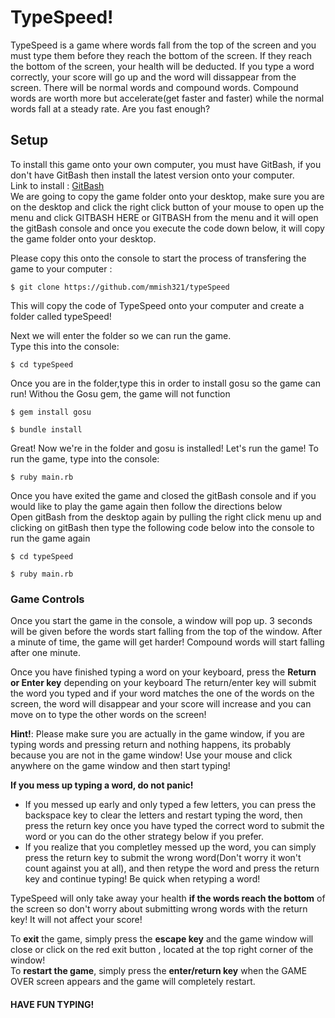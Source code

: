 # TypeSpeed!
TypeSpeed is a game where words fall from the top of the screen and you must type them before they reach the bottom of the screen. If they reach the bottom of the screen, your health will be deducted. If you type a word correctly, your score will go up and the word will dissappear from the screen. There will be normal words and compound words. Compound words are worth more but accelerate(get faster and faster) while the normal words fall at a steady rate. Are you fast enough?

## Setup
To install this game onto your own computer, you must have GitBash, if you don't have GitBash then install the latest version onto your computer.   
Link to install : [GitBash](https://git-scm.com/downloads)  
We are going to copy the game folder onto your desktop, make sure you are on the desktop and click the right click button of your mouse to open up the menu and click GITBASH HERE or GITBASH from the menu and it will open the gitBash console and once you execute the code down below, it will copy the game folder onto your desktop. 

Please copy this onto the console to start the process of transfering the game to your computer : 
```
$ git clone https://github.com/mmish321/typeSpeed
```    
This will copy the code of TypeSpeed onto your computer and create a folder called typeSpeed!

Next we will enter the folder so we can run the game.  
Type this into the console:
```
$ cd typeSpeed
```  
Once you are in the folder,type this in order to install gosu so the game can run! Withou the Gosu gem, the game will not function
```
$ gem install gosu

```
```
$ bundle install

```

Great! Now we're in the folder and gosu is installed! Let's run the game! 
To run the game, type into the console:
```
$ ruby main.rb

```  
Once you have exited the game and closed the gitBash console and if you would like to play the game again then follow the directions below  
Open gitBash from the desktop again by pulling the right click menu up and clicking on gitBash then type the following code below into the console to run the game again

```
$ cd typeSpeed
```
```
$ ruby main.rb
```

### Game Controls
Once you start the game in the console, a window will pop up. 3 seconds will be given before the words start falling from the top of the window.  After a minute of time, the game will get harder! Compound words will start falling after one minute.  

Once you have finished typing a word on your keyboard, press the **Return or Enter key**  depending on your keyboard
The return/enter key will submit the word you typed and if your word matches the one of the words on the screen, the word will disappear and your score will increase and you can move on to type the other words on the screen!  

**Hint!**: Please make sure you are actually in the game window, if you are typing words and pressing return and nothing happens, its probably because you are not in the game window! Use your mouse and click anywhere on the game window and then start typing!

  **If you mess up typing a word, do not panic!**
* If you messed up early and only typed a few letters, you can press the backspace key to clear the letters and restart typing the word, then press the return key once you have typed the correct word to submit the word or you can do the other strategy below if you prefer.
* If you realize that you completley messed up the word, you can simply press the return key to submit the wrong word(Don't worry it won't count against you at all), and then retype the word and press the return key and continue typing! Be quick when retyping a word!

TypeSpeed will only take away your health **if the words reach the bottom** of the screen so don't worry about submitting wrong words with the return key! It will not affect your score!    

To **exit** the game, simply press the **escape key** and the game window will close or click on the red exit button , located at the top right corner of the window!  
To **restart the game**, simply press the **enter/return key** when  the GAME OVER screen appears and the game will completely restart. 

#### HAVE FUN TYPING!

